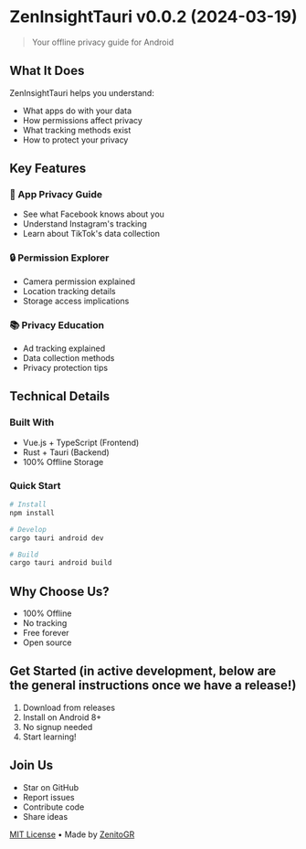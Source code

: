 # ZenInsightTauri v0.0.2 (2024-03-19)

> Your offline privacy guide for Android

## What It Does

ZenInsightTauri helps you understand:
- What apps do with your data
- How permissions affect privacy
- What tracking methods exist
- How to protect your privacy

## Key Features

### 📱 App Privacy Guide
- See what Facebook knows about you
- Understand Instagram's tracking
- Learn about TikTok's data collection

### 🔒 Permission Explorer
- Camera permission explained
- Location tracking details
- Storage access implications

### 📚 Privacy Education
- Ad tracking explained
- Data collection methods
- Privacy protection tips

## Technical Details

### Built With
- Vue.js + TypeScript (Frontend)
- Rust + Tauri (Backend)
- 100% Offline Storage

### Quick Start
```bash
# Install
npm install

# Develop
cargo tauri android dev

# Build
cargo tauri android build
```

## Why Choose Us?
- 100% Offline
- No tracking
- Free forever
- Open source

## Get Started (in active development, below are the general instructions once we have a release!)
1. Download from releases
2. Install on Android 8+
3. No signup needed
4. Start learning!

## Join Us
- Star on GitHub
- Report issues
- Contribute code
- Share ideas

[MIT License](LICENSE) • Made by [ZenitoGR](https://github.com/zenitogr)
